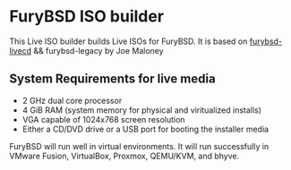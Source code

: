 # FuryBSD ISO builder

This Live ISO builder builds Live ISOs for FuryBSD. It is based on [furybsd-livecd](https://github.com/furybsd/furybsd-livecd/) && furybsd-legacy by Joe Maloney 

## System Requirements for live media

* 2 GHz dual core processor
* 4 GiB RAM (system memory for physical and viritualized installs)
* VGA capable of 1024x768 screen resolution 
* Either a CD/DVD drive or a USB port for booting the installer media

FuryBSD will run well in virtual environments. It will run successfully in VMware Fusion, VirtualBox, Proxmox, QEMU/KVM, and bhyve.
